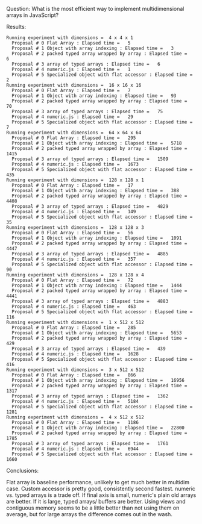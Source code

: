 Question:  What is the most efficient way to implement multidimensional arrays in JavaScript?


Results:

    Running experiment with dimensions =  4 x 4 x 1
      Proposal # 0 Flat Array : Elapsed time =   5
      Proposal # 1 Object with array indexing : Elapsed time =   3
      Proposal # 2 packed typed array wrapped by array : Elapsed time =   6
      Proposal # 3 array of typed arrays : Elapsed time =   6
      Proposal # 4 numeric.js : Elapsed time =   1
      Proposal # 5 Specialized object with flat accessor : Elapsed time =   2
    Running experiment with dimensions =  16 x 16 x 16
      Proposal # 0 Flat Array : Elapsed time =   7
      Proposal # 1 Object with array indexing : Elapsed time =   93
      Proposal # 2 packed typed array wrapped by array : Elapsed time =   70
      Proposal # 3 array of typed arrays : Elapsed time =   75
      Proposal # 4 numeric.js : Elapsed time =   29
      Proposal # 5 Specialized object with flat accessor : Elapsed time =   7
    Running experiment with dimensions =  64 x 64 x 64
      Proposal # 0 Flat Array : Elapsed time =   295
      Proposal # 1 Object with array indexing : Elapsed time =   5718
      Proposal # 2 packed typed array wrapped by array : Elapsed time =   1415
      Proposal # 3 array of typed arrays : Elapsed time =   1509
      Proposal # 4 numeric.js : Elapsed time =   1673
      Proposal # 5 Specialized object with flat accessor : Elapsed time =   435
    Running experiment with dimensions =  128 x 128 x 1
      Proposal # 0 Flat Array : Elapsed time =   17
      Proposal # 1 Object with array indexing : Elapsed time =   388
      Proposal # 2 packed typed array wrapped by array : Elapsed time =   4408
      Proposal # 3 array of typed arrays : Elapsed time =   4829
      Proposal # 4 numeric.js : Elapsed time =   149
      Proposal # 5 Specialized object with flat accessor : Elapsed time =   35
    Running experiment with dimensions =  128 x 128 x 3
      Proposal # 0 Flat Array : Elapsed time =   56
      Proposal # 1 Object with array indexing : Elapsed time =   1091
      Proposal # 2 packed typed array wrapped by array : Elapsed time =   4447
      Proposal # 3 array of typed arrays : Elapsed time =   4885
      Proposal # 4 numeric.js : Elapsed time =   357
      Proposal # 5 Specialized object with flat accessor : Elapsed time =   90
    Running experiment with dimensions =  128 x 128 x 4
      Proposal # 0 Flat Array : Elapsed time =   72
      Proposal # 1 Object with array indexing : Elapsed time =   1444
      Proposal # 2 packed typed array wrapped by array : Elapsed time =   4441
      Proposal # 3 array of typed arrays : Elapsed time =   4883
      Proposal # 4 numeric.js : Elapsed time =   463
      Proposal # 5 Specialized object with flat accessor : Elapsed time =   116
    Running experiment with dimensions =  1 x 512 x 512
      Proposal # 0 Flat Array : Elapsed time =   285
      Proposal # 1 Object with array indexing : Elapsed time =   5653
      Proposal # 2 packed typed array wrapped by array : Elapsed time =   429
      Proposal # 3 array of typed arrays : Elapsed time =   439
      Proposal # 4 numeric.js : Elapsed time =   1628
      Proposal # 5 Specialized object with flat accessor : Elapsed time =   416
    Running experiment with dimensions =  3 x 512 x 512
      Proposal # 0 Flat Array : Elapsed time =   866
      Proposal # 1 Object with array indexing : Elapsed time =   16956
      Proposal # 2 packed typed array wrapped by array : Elapsed time =   1317
      Proposal # 3 array of typed arrays : Elapsed time =   1362
      Proposal # 4 numeric.js : Elapsed time =   5184
      Proposal # 5 Specialized object with flat accessor : Elapsed time =   1281
    Running experiment with dimensions =  4 x 512 x 512
      Proposal # 0 Flat Array : Elapsed time =   1186
      Proposal # 1 Object with array indexing : Elapsed time =   22800
      Proposal # 2 packed typed array wrapped by array : Elapsed time =   1785
      Proposal # 3 array of typed arrays : Elapsed time =   1761
      Proposal # 4 numeric.js : Elapsed time =   6944
      Proposal # 5 Specialized object with flat accessor : Elapsed time =   1660
      
      
Conclusions:

Flat array is baseline performance, unlikely to get much better in multidim case.  Custom accessor is pretty good, consistently second fastest.  numeric vs. typed arrays is a trade off.  If final axis is small, numeric's plain old arrays are better.  If it is large, typed arrays/ buffers are better.  Using views and contiguous memory seems to be a little better than not using them on average, but for large arrays the difference comes out in the wash.


